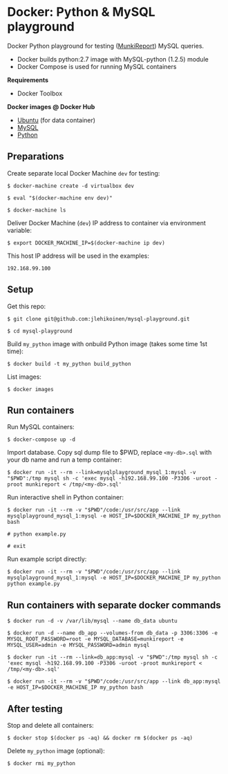 # Docker: Python & MySQL playground

Docker Python playground for testing ([MunkiReport](https://github.com/munkireport/munkireport-php)) MySQL queries.

* Docker builds python:2.7 image with MySQL-python (1.2.5) module
* Docker Compose is used for running MySQL containers

**Requirements**

* Docker Toolbox

**Docker images @ Docker Hub**

* [Ubuntu](https://hub.docker.com/_/ubuntu/) (for data container)
* [MySQL](https://registry.hub.docker.com/_/mysql/)
* [Python](https://hub.docker.com/_/python/)

## Preparations

Create separate local Docker Machine `dev` for testing:

`$ docker-machine create -d virtualbox dev`

`$ eval "$(docker-machine env dev)"`

`$ docker-machine ls`

Deliver Docker Machine (`dev`) IP address to container via environment variable:

`$ export DOCKER_MACHINE_IP=$(docker-machine ip dev)`

This host IP address will be used in the examples:

```
192.168.99.100
```

## Setup

Get this repo:

`$ git clone git@github.com:jlehikoinen/mysql-playground.git`

`$ cd mysql-playground`

Build `my_python` image with onbuild Python image (takes some time 1st time):

`$ docker build -t my_python build_python`

List images:

`$ docker images`

## Run containers

Run MySQL containers:

`$ docker-compose up -d`

Import database. Copy sql dump file to $PWD, replace `<my-db>.sql` with your db name and run a temp container:

`$ docker run -it --rm --link=mysqlplayground_mysql_1:mysql -v "$PWD":/tmp mysql sh -c 'exec mysql -h192.168.99.100 -P3306 -uroot -proot munkireport < /tmp/<my-db>.sql'`

Run interactive shell in Python container:

`$ docker run -it --rm -v "$PWD"/code:/usr/src/app --link mysqlplayground_mysql_1:mysql -e HOST_IP=$DOCKER_MACHINE_IP my_python bash`

`# python example.py`

`# exit`

Run example script directly:

`$ docker run -it --rm -v "$PWD"/code:/usr/src/app --link mysqlplayground_mysql_1:mysql -e HOST_IP=$DOCKER_MACHINE_IP my_python python example.py`

## Run containers with separate docker commands

`$ docker run -d -v /var/lib/mysql --name db_data ubuntu`

`$ docker run -d --name db_app --volumes-from db_data -p 3306:3306 -e MYSQL_ROOT_PASSWORD=root -e MYSQL_DATABASE=munkireport -e MYSQL_USER=admin -e MYSQL_PASSWORD=admin mysql`

`$ docker run -it --rm --link=db_app:mysql -v "$PWD":/tmp mysql sh -c 'exec mysql -h192.168.99.100 -P3306 -uroot -proot munkireport < /tmp/<my-db>.sql'`

`$ docker run -it --rm -v "$PWD"/code:/usr/src/app --link db_app:mysql -e HOST_IP=$DOCKER_MACHINE_IP my_python bash`

## After testing

Stop and delete all containers:

`$ docker stop $(docker ps -aq) && docker rm $(docker ps -aq)`

Delete `my_python` image (optional):

`$ docker rmi my_python`
